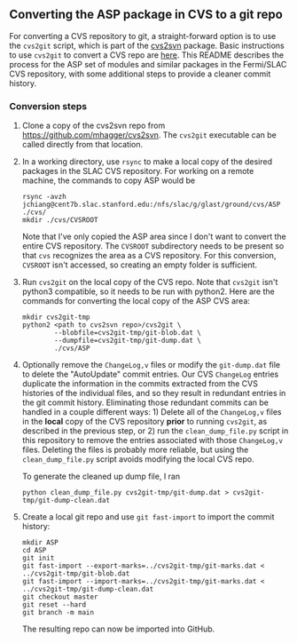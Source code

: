 ## Converting the ASP package in CVS to a git repo

For converting a CVS repository to git, a straight-forward option is to use the `cvs2git` script, which is part of the [cvs2svn](https://github.com/mhagger/cvs2svn) package.   Basic instructions to use `cvs2git` to convert a CVS repo are [here](https://www.mcs.anl.gov/~jacob/cvs2svn/cvs2git.html).  This README describes the process for the ASP set of modules and similar packages in the Fermi/SLAC CVS repository, with some additional steps to provide a cleaner commit history.

### Conversion steps

1. Clone a copy of the cvs2svn repo from https://github.com/mhagger/cvs2svn.  The `cvs2git` executable can be called directly from that location.

1. In a working directory, use `rsync` to make a local copy of the desired packages in the SLAC CVS repository.  For working on a remote machine, the commands to copy ASP would be
   ```
   rsync -avzh jchiang@cent7b.slac.stanford.edu:/nfs/slac/g/glast/ground/cvs/ASP ./cvs/
   mkdir ./cvs/CVSROOT
   ```
   Note that I've only copied the ASP area since I don't want to convert the entire CVS repository.  The `CVSROOT` subdirectory needs to be present so that `cvs` recognizes the area as a CVS repository.  For this conversion, `CVSROOT` isn't accessed, so creating an empty folder is sufficient.

1. Run `cvs2git` on the local copy of the CVS repo.  Note that `cvs2git` isn't python3 compatible, so it needs to be run with python2.  Here are the commands for converting the local copy of the ASP CVS area:
   ```
   mkdir cvs2git-tmp
   python2 <path to cvs2svn repo>/cvs2git \
           --blobfile=cvs2git-tmp/git-blob.dat \
           --dumpfile=cvs2git-tmp/git-dump.dat \
           ./cvs/ASP
   ```

1. Optionally remove the `ChangeLog,v` files or modify the `git-dump.dat` file to delete the "AutoUpdate" commit entries.   Our CVS `ChangeLog` entries duplicate the information in the commits extracted from the CVS histories of the individual files, and so they result in redundant entries in the git commit history.  Eliminating those redundant commits can be handled in a couple different ways:  1) Delete all of the `ChangeLog,v` files in the **local** copy of the CVS repository **prior** to running `cvs2git`, as described in the previous step, or 2) run the `clean_dump_file.py` script in this repository to remove the entries associated with those `ChangeLog,v` files.  Deleting the files is probably more reliable, but using the `clean_dump_file.py` script avoids modifying the local CVS repo.

   To generate the cleaned up dump file, I ran
   ```
   python clean_dump_file.py cvs2git-tmp/git-dump.dat > cvs2git-tmp/git-dump-clean.dat
   ```

1. Create a local git repo and use `git fast-import` to import the commit history:
   ```
   mkdir ASP
   cd ASP
   git init
   git fast-import --export-marks=../cvs2git-tmp/git-marks.dat < ../cvs2git-tmp/git-blob.dat
   git fast-import --import-marks=../cvs2git-tmp/git-marks.dat < ../cvs2git-tmp/git-dump-clean.dat
   git checkout master
   git reset --hard
   git branch -m main
   ```
   The resulting repo can now be imported into GitHub.

